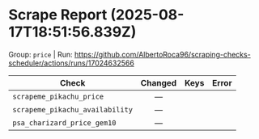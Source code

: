 # Scrape Report (2025-08-17T18:51:56.839Z)

Group: `price`  |  Run: https://github.com/AlbertoRoca96/scraping-checks-scheduler/actions/runs/17024632566

| Check | Changed | Keys | Error |
|---|:---:|:--|:--|
| `scrapeme_pikachu_price` | — |  |  |
| `scrapeme_pikachu_availability` | — |  |  |
| `psa_charizard_price_gem10` | — |  |  |
